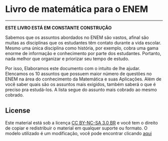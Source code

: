 # Livro de matemática para o ENEM
---
**ESTE LIVRO ESTÁ EM CONSTANTE CONSTRUÇÃO**


Sabemos que os assuntos abordados no ENEM são vastos, afinal são muitas as disciplinas que os estudantes têm contato durante a vida escolar. Mesmo uma única disciplina como história, por exemplo, cobra uma gama enorme de informação e conhecimento por parte dos estudantes. Portanto, nada melhor que organizar e priorizar seu tempo de estudo.

Por isso, Elaboramos este documento com o intuito de lhe ajudar. Elencamos os 10 assuntos que possuem maior número de questões no ENEM na área do conhecimento da Matemática e suas Aplicações. Além de você saber quais são os assuntos mais exigidos, também saberá o que é preciso pra estudá-los. A lista segue do assunto mais cobrado ao mesmo cobrado.


## License

Este material está sob a licença [CC BY-NC-SA 3.0 BR](https://creativecommons.org/licenses/by-nc-sa/3.0/br/) e você tem o direito de copiar e redistribuir o material em qualquer suporte ou formato. O modelo utilizado é um modificação, você pode encontrar clicando [aqui](http://www.latextemplates.com/template/the-legrand-orange-book)